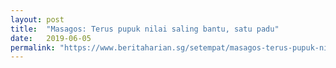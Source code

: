 ```yaml
---
layout: post
title:  "Masagos: Terus pupuk nilai saling bantu, satu padu"
date:   2019-06-05
permalink: "https://www.beritaharian.sg/setempat/masagos-terus-pupuk-nilai-saling-bantu-satu-padu"
---
```

